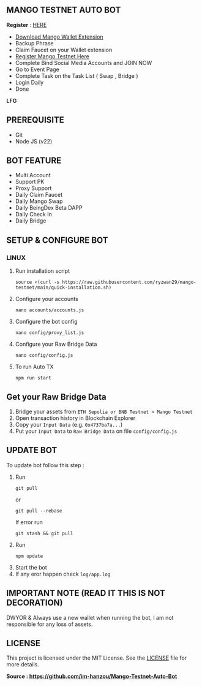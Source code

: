 ## MANGO TESTNET AUTO BOT

**Register** : [HERE](https://task.testnet.mangonetwork.io/?invite=Hkm9nF)

- [Download Mango Wallet Extension](https://chromewebstore.google.com/detail/mango-wallet/jiiigigdinhhgjflhljdkcelcjfmplnd)
- Backup Phrase
- Claim Faucet on your Wallet extension
- [Register Mango Testnet Here](https://task.testnet.mangonetwork.io/?invite=Znfzo0)
- Complete Bind Social Media Accounts and JOIN NOW
- Go to Event Page
- Complete Task on the Task List ( Swap , Bridge )
- Login Daily
- Done

**LFG**

## PREREQUISITE

- Git
- Node JS (v22)

 ## BOT FEATURE

- Multi Account 
- Support PK
- Proxy Support
- Daily Claim Faucet
- Daily Mango Swap 
- Daily BeingDex Beta DAPP
- Daily Check In
- Daily Bridge 

## SETUP & CONFIGURE BOT

### LINUX

1. Run installation script
   ```
   source <(curl -s https://raw.githubusercontent.com/ryzwan29/mango-testnet/main/quick-installation.sh)
   ```
2. Configure your accounts
   ```
   nano accounts/accounts.js
   ```
3. Configure the bot config
    ```
   nano config/proxy_list.js
    ```
4. Configure your Raw Bridge Data
   ```
   nano config/config.js
   ```
5. To run Auto TX
   ```
   npm run start
   ```

## Get your Raw Bridge Data
1. Bridge your assets from `ETH Sepolia or BNB Testnet > Mango Testnet`
2. Open transaction history in Blockchain Explorer
3. Copy your `Input Data` (e.g. `0x4737ba7a...`)
4. Put your `Input Data` to `Raw Bridge Data` on file `config/config.js`

## UPDATE BOT

To update bot follow this step :
1. Run
   ```
   git pull
   ```
   or
   ```
   git pull --rebase
   ```
   If error run
   ```
   git stash && git pull
   ```
2. Run
   ```
   npm update
   ```
3. Start the bot
4. If any eror happen check `log/app.log`


## IMPORTANT NOTE (READ IT THIS IS NOT DECORATION)
DWYOR & Always use a new wallet when running the bot, I am not responsible for any loss of assets.

## LICENSE

This project is licensed under the MIT License. See the [LICENSE](LICENSE) file for more details.

**Source : https://github.com/im-hanzou/Mango-Testnet-Auto-Bot**
